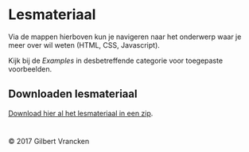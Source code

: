 # Lesmateriaal

Via de mappen hierboven kun je navigeren naar het onderwerp waar je meer over wil weten (HTML, CSS, Javascript).

Kijk bij de *Examples* in desbetreffende categorie voor toegepaste voorbeelden.

## Downloaden lesmateriaal

[Download hier al het lesmateriaal in een zip](https://github.com/ziccidus/lessons/archive/master.zip).

#
© 2017 Gilbert Vrancken
